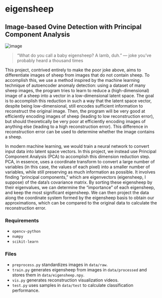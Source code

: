 # eigensheep
## Image-based Ovine Detection with Principal Component Analysis
![image](https://github.com/knosmos/eigensheep/assets/30610197/af402972-c668-4652-a4ba-386087707e3d)

> “What do you call a baby eigensheep? A lamb, duh.” ― joke you’ve probably heard a thousand times

This project, contrived entirely to make the poor joke above, aims to differentiate images of sheep from images that do not contain sheep. To accomplish this, we use a method inspired by the machine learning technique of autoencoder anomaly detection: using a dataset of many sheep images, the program tries to learn to reduce a (high-dimensional) image of a sheep into a vector in a low-dimensional latent space. The goal is to accomplish this reduction in such a way that the latent space vector, despite being low-dimensional, still encodes sufficient information to reconstruct the original image. Then, the program will be very good at efficiently encoding images of sheep (leading to low reconstruction error), but should theoretically be very poor at efficiently encoding images of anything else (leading to a high reconstruction error). This difference in reconstruction error can be used to determine whether the image contains a sheep.

In modern machine learning, we would train a neural network to convert input data into latent space vectors. In this project, we instead use Principal Component Analysis (PCA) to accomplish this dimension reduction step. PCA, in essence, uses a coordinate transform to convert a large number of variables (in this case, the values of each pixel) into a smaller number of variables, while still preserving as much information as possible. It involves finding “principal components,” which are eigenvectors (eigensheep, I suppose) of the data’s covariance matrix. By sorting these eigensheep by their eigenvalues, we can determine the “importance” of each eigensheep, and keep the most significant eigensheep. We can then project the data along the coordinate system formed by the eigensheep basis to obtain our approximations, which can be compared to the original data to calculate the reconstruction error.

### Requirements
* `opencv-python`
* `numpy`
* `scikit-learn`

### Files
* `preprocess.py` standardizes images in `data/raw`.
* `train.py` generates eigensheep from images in `data/processed` and stores them in `data/eigensheep.npy`.
* `vis.py` generates reconstruction visualization videos.
* `test.py` uses samples in `data/test` to calculate classification performance.
